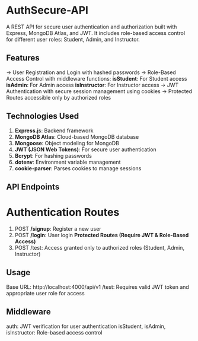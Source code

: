 # AuthSecure-API

A REST API for secure user authentication and authorization built with Express, MongoDB Atlas, and JWT. It includes role-based access control for different user roles: Student, Admin, and Instructor.

## Features
-> User Registration and Login with hashed passwords
-> Role-Based Access Control with middleware functions:
     **isStudent**: For Student access
     **isAdmin**: For Admin access
     **isInstructor**: For Instructor access
-> JWT Authentication with secure session management using cookies
-> Protected Routes accessible only by authorized roles

## Technologies Used
1. **Express.j**s: Backend framework
2. **MongoDB Atlas**: Cloud-based MongoDB database
3. **Mongoose**: Object modeling for MongoDB
4. **JWT (JSON Web Tokens)**: For secure user authentication
5. **Bcrypt**: For hashing passwords
6. **dotenv**: Environment variable management
7. **cookie-parser**: Parses cookies to manage sessions

## API Endpoints
# Authentication Routes
1. POST **/signup**: Register a new user
2. POST **/login**: User login
**Protected Routes (Require JWT & Role-Based Access)**
1. POST /test: Access granted only to authorized roles (Student, Admin, Instructor)

## Usage
Base URL: http://localhost:4000/api/v1
/test: Requires valid JWT token and appropriate user role for access

## Middleware
auth: JWT verification for user authentication
isStudent, isAdmin, isInstructor: Role-based access control
